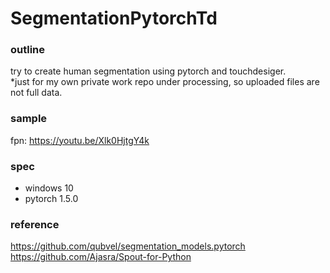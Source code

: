 # SegmentationPytorchTd

### outline ###
try to create human segmentation using pytorch and touchdesiger.  
*just for my own private work repo under processing, so uploaded files are not full data.

### sample ###
fpn: https://youtu.be/Xlk0HjtgY4k

### spec ###
- windows 10
- pytorch 1.5.0

### reference ###
https://github.com/qubvel/segmentation_models.pytorch  
https://github.com/Ajasra/Spout-for-Python

